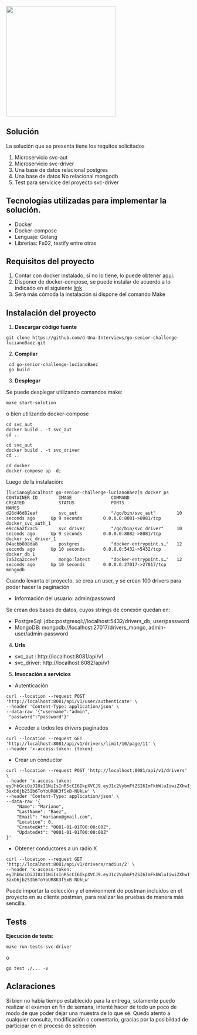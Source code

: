 <img src="https://getduna.com/svg/duna-logo.svg" width="300">

## Solución

La solución que se presenta tiene los requitos solicitados

1. Microservicio svc-aut
2. Microservicio svc-driver
3. Una base de datos relacional postgres
4. Una base de datos No relacional mongodb
5. Test para servicice del proyecto svc-driver

## Tecnologías utilizadas para implementar la solución.

* Docker
* Docker-compose
* Lenguaje: Golang
* Librerias: Fs02, testify entre otras

## Requisitos  del proyecto 
1. Contar con docker instalado, si no lo tiene, lo puede obtener [aqui](https://docs.docker.com/engine/install/).
2. Disponer de docker-compose, se puede instalar de acuerdo a lo indicado en el siguiente [link](https://docs.docker.com/compose/install/) 
3. Será más cómoda la instalación si dispone del comando Make

## Instalación  del proyecto 
1. **Descargar código fuente**

```console
git clone https://github.com/d-Una-Interviews/go-senior-challenge-lucianoBaez.git
```

2. **Compilar**

```console
 cd go-senior-challenge-lucianoBaez
 go build
```

3. **Desplegar**

Se puede desplegar utilizando comandos make:

```console
make start-solution
```
ó bien utilizando docker-compose

```console
cd svc_aut
docker build . -t svc_aut
cd ..

cd svc_aut 
docker build . -t svc_driver
cd ..

cd docker
docker-compose up -d;
```

Luego de la instalación:

```console
[luciano@localhost go-senior-challenge-lucianoBaez]$ docker ps
CONTAINER ID        IMAGE               COMMAND                  CREATED             STATUS              PORTS                      NAMES
d26d46d82eaf        svc_aut             "/go/bin/svc_aut"        10 seconds ago      Up 9 seconds        0.0.0.0:8081->8081/tcp     docker_svc_auth_1
e9cc6a2f2ac5        svc_driver          "/go/bin/svc_driver"     10 seconds ago      Up 9 seconds        0.0.0.0:8082->8081/tcp     docker_svc_driver_1
04acbb808da8        postgres            "docker-entrypoint.s…"   12 seconds ago      Up 10 seconds       0.0.0.0:5432->5432/tcp     docker_db_1
7a53ca2ccee7        mongo:latest        "docker-entrypoint.s…"   12 seconds ago      Up 10 seconds       0.0.0.0:27017->27017/tcp   mongodb
```


Cuando levanta el proyecto, se crea un user, y se crean 100 drivers para poder hacer la paginación

- Información del usuario: admin/passowrd

Se crean dos bases de datos, cuyos strings de conexón quedan en:

- PostgreSql: jdbc:postgresql://localhost:5432/drivers_db, user/password
- MongoDB: mongodb://localhost:27017/drivers_mongo, admin-user/admin-password




4. **Urls**
- svc_aut   : http://localhost:8081/api/v1     
- svc_driver: http://localhost:8082/api/v1


5. **Invocación a servicios**

* Autenticación

```console
curl --location --request POST 'http://localhost:8081/api/v1/user/authenticate' \
--header 'Content-Type: application/json' \
--data-raw '{"username":"admin",
 "password":"password"}'
```


* Acceder a todos los drivers paginados

```console
curl --location --request GET 'http://localhost:8081/api/v1/drivers/limit/10/page/11' \
--header 'x-access-token: {token}
```


* Crear un conductor

```console
curl --location --request POST 'http://localhost:8081/api/v1/drivers' \
--header 'x-access-token: eyJhbGciOiJIUzI1NiIsInR5cCI6IkpXVCJ9.eyJ1c2VybmFtZSI6ImFkbWluIiwiZXhwIjoxNjE4MTA2ODI4fQ.7IEurxb58eB-3axb6jb25Ib6ToYoUR8K3fSxB-NUkLw' \
--header 'Content-Type: application/json' \
--data-raw '{
    "Name": "Mariano",
    "LastName": "Baez",
    "Email": "mariano@gmail.com",
    "Location": 0,
    "CreatedAt": "0001-01-01T00:00:00Z",
    "UpdatedAt": "0001-01-01T00:00:00Z"
}'
```

* Obtener conductores a un radio X 

```console
curl --location --request GET 'http://localhost:8081/api/v1/drivers/radius/2' \
--header 'x-access-token: eyJhbGciOiJIUzI1NiIsInR5cCI6IkpXVCJ9.eyJ1c2VybmFtZSI6ImFkbWluIiwiZXhwIjoxNjE4MTA2ODI4fQ.7IEurxb58eB-3axb6jb25Ib6ToYoUR8K3fSxB-NUkLw'
```

Puede importar la colección y el environment de postman incluidos en el proyecto en su cliente postman, para realizar las pruebas de manera más sencilla.

## Tests

**Ejecución de tests:** 
```console
make run-tests-svc-driver

```

ó 

```console
go test ./... -v
```

## Aclaraciones
Si bien no había tiempo establecido para la entrega, solamente puedo realizar el examen en fin de semana, intenté hacer de todo un poco de modo de que poder dejar una muestra de lo que sé. Quedo atento a cualquier consulta, modificación o comentario, gracias por la posibildad de participar en el proceso de selección




